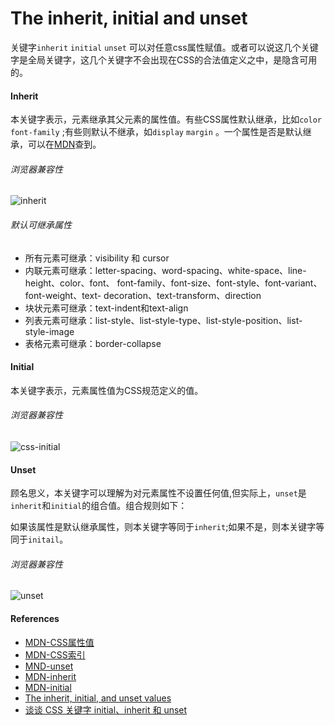 # The inherit, initial and unset

关键字`inherit` `initial` `unset` 可以对任意css属性赋值。或者可以说这几个关键字是全局关键字，这几个关键字不会出现在CSS的合法值定义之中，是隐含可用的。

#### Inherit

本关键字表示，元素继承其父元素的属性值。有些CSS属性默认继承，比如`color` `font-family` ;有些则默认不继承，如`display` `margin` 。一个属性是否是默认继承，可以在[MDN](https://developer.mozilla.org/zh-CN/docs/Web/CSS/Reference)查到。

###### 浏览器兼容性

![inherit](https://github.com/meily1991/blog/blob/master/pics/css-inherit.png)

###### 默认可继承属性

+ 所有元素可继承：visibility 和 cursor
+ 内联元素可继承：letter-spacing、word-spacing、white-space、line-height、color、font、 font-family、font-size、font-style、font-variant、font-weight、text- decoration、text-transform、direction
+ 块状元素可继承：text-indent和text-align
+ 列表元素可继承：list-style、list-style-type、list-style-position、list-style-image
+ 表格元素可继承：border-collapse

#### Initial

本关键字表示，元素属性值为CSS规范定义的值。

###### 浏览器兼容性

![css-initial](https://github.com/meily1991/blog/blob/master/pics/css-initial.png)



#### Unset

顾名思义，本关键字可以理解为对元素属性不设置任何值,但实际上，`unset`是`inherit`和`initial`的组合值。组合规则如下：

如果该属性是默认继承属性，则本关键字等同于`inherit`;如果不是，则本关键字等同于`initail`。



###### 浏览器兼容性

![unset](https://github.com/meily1991/blog/blob/master/pics/unser.png)



#### References

+ [MDN-CSS属性值](https://developer.mozilla.org/zh-CN/docs/Web/CSS/Value_definition_syntax)
+ [MDN-CSS索引](https://developer.mozilla.org/zh-CN/docs/Web/CSS/Reference)
+ [MND-unset](https://developer.mozilla.org/en-US/docs/Web/CSS/unset)
+ [MDN-inherit](https://developer.mozilla.org/en-US/docs/Web/CSS/inherit)
+ [MDN-initial](https://developer.mozilla.org/en-US/docs/Web/CSS/initial)
+ [The inherit, initial, and unset values](https://www.quirksmode.org/css/cascading/values.html)
+ [谈谈 CSS 关键字 initial、inherit 和 unset](http://web.jobbole.com/91110/)